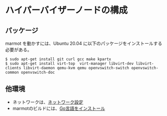 # ハイパーバイザーノードの構成


## パッケージ

marmot を動かすには、Ubuntu 20.04 に以下のパッケージをインストールする必要がある。

```
$ sudo apt-get install git curl gcc make kpartx
$ sudo apt-get install virt-top  virt-manager libvirt-dev libvirt-clients libvirt-daemon qemu-kvm qemu openvswitch-switch openvswitch-common openvswitch-doc
```

## 他環境

- ネットワークは、[ネットワーク設定](network-setup.md)
- marmotのビルドには、[Go言語をインストール](/home/ubuntu/marmot/docs)







